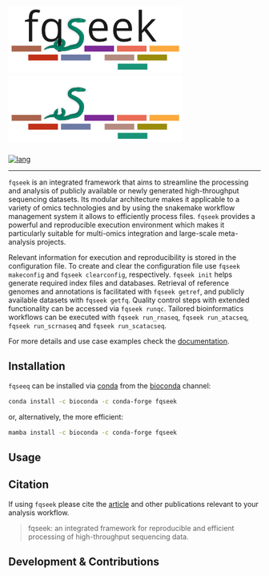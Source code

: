 # ![fqseek](docs/images/fqseek_logo_whitebg.png#gh-light-mode-only) ![fqseek](docs/images/fqseek_logo_darkbg.png#gh-dark-mode-only)

[![lang](https://img.shields.io/badge/Language-Python-yellow.svg?style=flat-square)](http://dx.doi.org/10.1093/bioinformatics/btw354)

---

`fqseek` is an integrated framework that aims to streamline the processing and analysis
of publicly available or newly generated high-throughput sequencing datasets. Its
modular architecture makes it applicable to a variety of omics technologies and by
using the snakemake workflow management system it allows to efficiently process files.
`fqseek` provides a powerful and reproducible execution environment which makes it 
particularly suitable for multi-omics integration and large-scale meta-analysis projects.

Relevant information for execution and reproducibility is stored in the configuration 
file. To create and clear the configuration file use `fqseek makeconfig` and 
`fqseek clearconfig`, respectively. `fqseek init` helps generate required index files
and databases. Retrieval of reference genomes and annotations is facilitated with
`fqseek getref`, and publicly available datasets with `fqseek getfq`. Quality control
steps with extended functionality can be accessed via `fqseek runqc`. Tailored
bioinformatics workflows can be executed with `fqseek run_rnaseq`, `fqseek run_atacseq`,
`fqseek run_scrnaseq` and `fqseek run_scatacseq`.

For more details and use case examples check the [documentation]().


## Installation

`fqseeq` can be installed via [conda](http://anaconda.org/) from the 
[bioconda](https://bioconda.github.io/) channel:

```bash
conda install -c bioconda -c conda-forge fqseek
```

or, alternatively, the more efficient:

```bash
mamba install -c bioconda -c conda-forge fqseek
```


## Usage



## Citation

If using `fqseek` please cite the [article]() and other publications relevant to your
analysis workflow.

> fqseek: an integrated framework for reproducible and efficient processing of 
> high-throughput sequencing data.


## Development & Contributions


